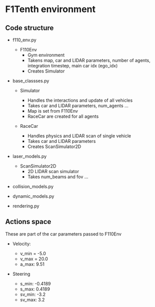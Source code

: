 # F1Tenth environment

## Code structure

- f110_env.py 
    - F110Env
        - Gym environment
        - Takens map, car and LIDAR parameters, number of agents, integration timestep, main car idx (ego_idx) 
        - Creates Simulator 

- base_classses.py
    - Simulator
        - Handles the interactions and update of all vehicles
        - Takes car and LIDAR parameters, num_agents ...
        - Map is set from F110Env
        - RaceCar are created for all agents

    - RaceCar
        - Handles physics and LIDAR scan of single vehicle
        - Takes car and LIDAR parameters
        - Creates ScanSimulator2D

- laser_models.py
    - ScanSimulator2D
        - 2D LIDAR scan simulator
        - Takes num_beams and fov ...

- collision_models.py
- dynamic_models.py
- rendering.py

## Actions space
These are part of the car parameters passed to F110Env

- Velocity:
    - v_min = -5.0
    - v_max = 20.0
    - a_max: 9.51

- Steering
    - s_min: -0.4189
    - s_max: 0.4189
    - sv_min: -3.2
    - sv_max: 3.2
